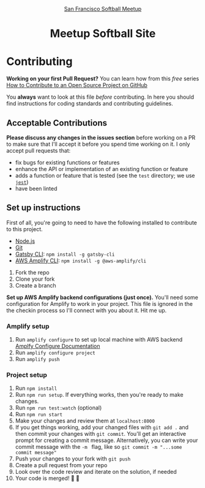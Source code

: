 <p align="center">
  <a href="https://www.meetup.com/San-Francisco-Softball-Players/">
    San Francisco Softball Meetup
  </a>
</p>
<h1 align="center">
  Meetup Softball Site
</h1>

# Contributing

**Working on your first Pull Request?** You can learn how from this *free* series
[How to Contribute to an Open Source Project on GitHub](https://egghead.io/series/how-to-contribute-to-an-open-source-project-on-github)

You **always** want to look at this file *before* contributing. In here you should find
instructions for coding standards and contributing guidelines.

## Acceptable Contributions
**Please discuss any changes in the issues section** before working on a PR to make sure
that I'll accept it before you spend time working on it. I only accept pull requests that:

- fix bugs for existing functions or features
- enhance the API or implementation of an existing function or feature
- adds a function or feature that is tested (see the `test` directory; we use [`jest`](https://www.npmjs.com/package/jest))
- have been linted

## Set up instructions
First of all, you're going to need to have the following installed to contribute to this project.

- [Node.js](https://nodejs.org/)
- [Git](https://www.gatsbyjs.org/tutorial/part-zero/#install-git)
- [Gatsby CLI](https://www.gatsbyjs.org/tutorial/part-zero/#install-the-gatsby-cli): `npm install -g gatsby-cli`
- [AWS Amplify CLI](https://aws-amplify.github.io/docs/): `npm install -g @aws-amplify/cli`



1. Fork the repo
2. Clone your fork
3. Create a branch

**Set up AWS Amplify backend configurations (just once).**
You'll need some configuration for Amplify to work in your project. This file is ignored in the the checkin process so I'll connect with you about it. Hit me up.

### Amplify setup

1. Run `amplify configure` to set up local machine with AWS backend [Amplfy Configure Documentation](https://aws-amplify.github.io/docs/cli/init#amplify-configure) 
2. Run `amplify configure project` 
3. Run `amplify push`

### Project setup


1. Run `npm install`
2. Run `npm run setup`. If everything works, then you're ready to make changes.
3. Run `npm run test:watch` (optional)
4. Run `npm run start`
5. Make your changes and review them at `localhost:8000`
6. If you get things working, add your changed files with `git add .` and then commit your changes with `git commit`. You'll get an interactive prompt for creating a commit message. Alternatively, you can write your commit message with the `-m ` flag, like so `git commit -m "...some commit message"`
7. Push your changes to your fork with `git push`
8. Create a pull request from your repo
9. Look over the code review and iterate on the solution, if needed
10. Your code is merged! 🎉 🎊